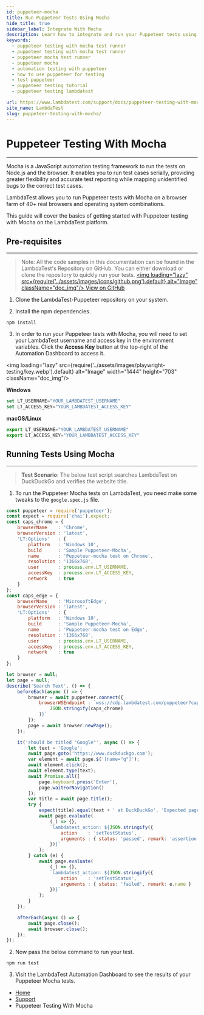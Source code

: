 ```yaml
---
id: puppeteer-mocha
title: Run Puppeteer Tests Using Mocha
hide_title: true
sidebar_label: Integrate With Mocha
description: Learn how to integrate and run your Puppeteer tests using Mocha across 40+ browser versions on the LambdaTest platform.
keywords:
  - puppeteer testing with mocha test runner
  - puppeteer testing with mocha test runner
  - puppeteer mocha test runner
  - puppeteer mocha
  - automation testing with puppeteer
  - how to use puppeteer for testing
  - test puppeteer
  - puppeteer testing tutorial
  - puppeteer testing lambdatest

url: https://www.lambdatest.com/support/docs/puppeteer-testing-with-mocha/
site_name: LambdaTest
slug: puppeteer-testing-with-mocha/
---
```

<script type="application/ld+json"
      dangerouslySetInnerHTML={{ __html: JSON.stringify({
       "@context": "https://schema.org",
        "@type": "BreadcrumbList",
        "itemListElement": [{
          "@type": "ListItem",
          "position": 1,
          "name": "LambdaTest",
          "item": "https://www.lambdatest.com"
        },{
          "@type": "ListItem",
          "position": 2,
          "name": "Support",
          "item": "https://www.lambdatest.com/support/docs/"
        },{
          "@type": "ListItem",
          "position": 3,
          "name": "Puppeteer Testing With Mocha",
          "item": "https://www.lambdatest.com/support/docs/puppeteer-testing-with-mocha/"
        }]
      })
    }}
></script>

# Puppeteer Testing With Mocha
* * *

Mocha is a JavaScript automation testing framework to run the tests on Node.js and the browser. It enables you to run test cases serially, providing greater flexibility and accurate test reporting while mapping unidentified bugs to the correct test cases.

LambdaTest allows you to run Puppeteer tests with Mocha on a browser farm of 40+ real browsers and operating system combinations. 

This guide will cover the basics of getting started with Puppeteer testing with Mocha on the LambdaTest platform.

## Pre-requisites
***

>Note: All the code samples in this documentation can be found in the LambdaTest's Repository on GitHub. You can either download or clone the repository to quickly run your tests.
<a href="https://github.com/LambdaTest/puppeteer-sample" className="github__anchor"><img loading="lazy" src={require('../assets/images/icons/github.png').default} alt="Image"  className="doc_img"/> View on GitHub</a>

1. Clone the LambdaTest-Puppeteer repository on your system.

2. Install the npm dependencies.

```
npm install
```

3. In order to run your Puppeteer tests with Mocha, you will need to set your LambdaTest username and access key in the environment variables. Click the **Access Key** button at the top-right of the Automation Dashboard to access it.

<img loading="lazy" src={require('../assets/images/playwright-testing/key.webp').default} alt="Image" width="1444" height="703"  className="doc_img"/>


**Windows**

```js
set LT_USERNAME="YOUR_LAMBDATEST_USERNAME"
set LT_ACCESS_KEY="YOUR_LAMBDATEST_ACCESS_KEY"
```

**macOS/Linux**

```js
export LT_USERNAME="YOUR_LAMBDATEST_USERNAME"
export LT_ACCESS_KEY="YOUR_LAMBDATEST_ACCESS_KEY"
```

## Running Tests Using Mocha
--- 

>**Test Scenario**: The below test script searches LambdaTest on DuckDuckGo and verifies the website title.

1. To run the Puppeteer Mocha tests on LambdaTest, you need make some tweaks to the `google.spec.js` file.

```js
const puppeteer = require('puppeteer');
const expect = require('chai').expect;
const caps_chrome = {
	browserName    : 'Chrome',
	browserVersion : 'latest',
	'LT:Options'   : {
		platform   : 'Windows 10',
		build      : 'Sample Puppeteer-Mocha',
		name       : 'Puppeteer-mocha test on Chrome',
		resolution : '1366x768',
		user       : process.env.LT_USERNAME,
		accessKey  : process.env.LT_ACCESS_KEY,
		network    : true
	}
};
const caps_edge = {
	browserName    : 'MicrosoftEdge',
	browserVersion : 'latest',
	'LT:Options'   : {
		platform   : 'Windows 10',
		build      : 'Sample Puppeteer-Mocha',
		name       : 'Puppeteer-mocha test on Edge',
		resolution : '1366x768',
		user       : process.env.LT_USERNAME,
		accessKey  : process.env.LT_ACCESS_KEY,
		network    : true
	}
};

let browser = null;
let page = null;
describe('Search Text', () => {
	beforeEach(async () => {
		browser = await puppeteer.connect({
			browserWSEndpoint : `wss://cdp.lambdatest.com/puppeteer?capabilities=${encodeURIComponent(
				JSON.stringify(caps_chrome)
			)}`
		});
		page = await browser.newPage();
	});

	it('should be titled "Google"', async () => {
		let text = 'Google';
		await page.goto('https://www.duckduckgo.com');
		var element = await page.$('[name="q"]');
		await element.click();
		await element.type(text);
		await Promise.all([
			page.keyboard.press('Enter'),
			page.waitForNavigation()
		]);
		var title = await page.title();
		try {
			expect(title).equal(text + ' at DuckDuckGo', 'Expected page title is incorrect!');
			await page.evaluate(
				(_) => {},
				`lambdatest_action: ${JSON.stringify({
					action    : 'setTestStatus',
					arguments : { status: 'passed', remark: 'assertion passed' }
				})}`
			);
		} catch (e) {
			await page.evaluate(
				(_) => {},
				`lambdatest_action: ${JSON.stringify({
					action    : 'setTestStatus',
					arguments : { status: 'failed', remark: e.name }
				})}`
			);
		}
	});

	afterEach(async () => {
		await page.close();
		await browser.close();
	});
});
```

2. Now pass the below command to run your test.

```
npm run test
```


3. Visit the LambdaTest Automation Dashboard to see the results of your Puppeteer Mocha tests.

<nav aria-label="breadcrumbs">
  <ul className="breadcrumbs">
    <li className="breadcrumbs__item">
      <a className="breadcrumbs__link" href="https://www.lambdatest.com">
        Home
      </a>
    </li>
    <li className="breadcrumbs__item">
      <a className="breadcrumbs__link" target="_self" href="https://www.lambdatest.com/support/docs/">
        Support
      </a>
    </li>
    <li className="breadcrumbs__item breadcrumbs__item--active">
      <span className="breadcrumbs__link">
        Puppeteer Testing With Mocha
      </span>
    </li>
  </ul>
</nav>